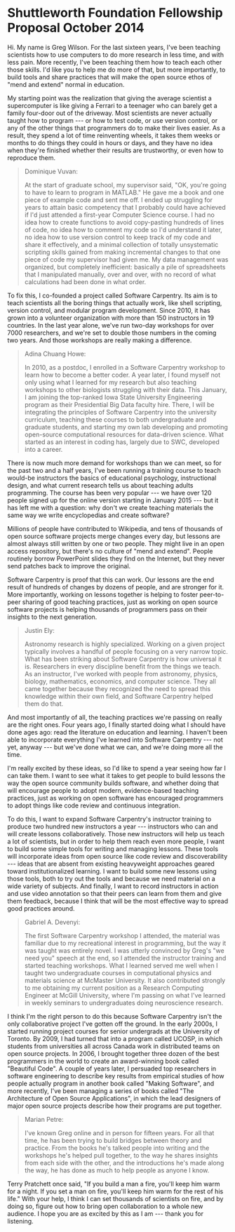 Shuttleworth Foundation Fellowship Proposal October 2014
========================================================

Hi.  My name is Greg Wilson.  For the last sixteen years, I've been
teaching scientists how to use computers to do more research in less
time, and with less pain.  More recently, I've been teaching them how
to teach each other those skills.  I'd like you to help me do more of
that, but more importantly, to build tools and share practices that
will make the open source ethos of "mend and extend" normal in
education.

My starting point was the realization that giving the average
scientist a supercomputer is like giving a Ferrari to a teenager who
can barely get a family four-door out of the driveway.  Most
scientists are never actually taught how to program --- or how to test
code, or use version control, or any of the other things that
programmers do to make their lives easier.  As a result, they spend a
lot of time reinventing wheels, it takes them weeks or months to do
things they could in hours or days, and they have no idea when they're
finished whether their results are trustworthy, or even how to
reproduce them.

> Dominique Vuvan:
> 
> At the start of graduate school, my supervisor said, "OK, you're
> going to have to learn to program in MATLAB." He gave me a book and
> one piece of example code and sent me off.  I ended up struggling
> for years to attain basic competency that I probably could have
> achieved if I'd just attended a first-year Computer Science course.
> I had no idea how to create functions to avoid copy-pasting hundreds
> of lines of code, no idea how to comment my code so I'd understand
> it later, no idea how to use version control to keep track of my
> code and share it effectively, and a minimal collection of totally
> unsystematic scripting skills gained from making incremental changes
> to that one piece of code my supervisor had given me. My data
> management was organized, but completely inefficient: basically a
> pile of spreadsheets that I manipulated manually, over and over,
> with no record of what calculations had been done in what order.

To fix this, I co-founded a project called Software Carpentry.  Its
aim is to teach scientists all the boring things that actually work,
like shell scripting, version control, and modular program
development.  Since 2010, it has grown into a volunteer organization
with more than 150 instructors in 19 countries.  In the last year
alone, we've run two-day workshops for over 7000 researchers, and
we're set to double those numbers in the coming two years.  And those
workshops are really making a difference.

> Adina Chuang Howe:
>
> In 2010, as a postdoc, I enrolled in a Software Carpentry workshop
> to learn how to become a better coder. A year later, I found myself
> not only using what I learned for my research but also teaching
> workshops to other biologists struggling with their data. This
> January, I am joining the top-ranked Iowa State University
> Engineering program as their Presidential Big Data faculty
> hire. There, I will be integrating the principles of Software
> Carpentry into the university curriculum, teaching these courses to
> both undergraduate and graduate students, and starting my own lab
> developing and promoting open-source computational resources for
> data-driven science. What started as an interest in coding has,
> largely due to SWC, developed into a career.

There is now much more demand for workshops than we can meet, so for
the past two and a half years, I've been running a training course to
teach would-be instructors the basics of educational psychology,
instructional design, and what current research tells us about
teaching adults programming.  The course has been very popular --- we
have over 120 people signed up for the online version starting in
January 2015 --- but it has left me with a question: why don't we
create teaching materials the same way we write encyclopedias and
create software?

Millions of people have contributed to Wikipedia, and tens of
thousands of open source software projects merge changes every day,
but lessons are almost always still written by one or two people.
They might live in an open access repository, but there's no culture
of "mend and extend".  People routinely borrow PowerPoint slides they
find on the Internet, but they never send patches back to improve the
original.

Software Carpentry is proof that this can work.  Our lessons are the
end result of hundreds of changes by dozens of people, and are
stronger for it.  More importantly, working on lessons together is
helping to foster peer-to-peer sharing of good teaching practices,
just as working on open source software projects is helping thousands
of programmers pass on their insights to the next generation.

> Justin Ely:
>
> Astronomy research is highly specialized.  Working on a given
> project typically involves a handful of people focusing on a very
> narrow topic. What has been striking about Software Carpentry is how
> universal it is. Researchers in every discipline benefit from the
> things we teach. As an instructor, I've worked with people from
> astronomy, physics, biology, mathematics, economics, and computer
> science. They all came together because they recognized the need to
> spread this knowledge within their own field, and Software Carpentry
> helped them do that.

And most importantly of all, the teaching practices we're passing on
really are the right ones.  Four years ago, I finally started doing
what I should have done ages ago: read the literature on education and
learning.  I haven't been able to incorporate everything I've learned
into Software Carpentry --- not yet, anyway --- but we've done what we
can, and we're doing more all the time.

I'm really excited by these ideas, so I'd like to spend a year seeing
how far I can take them.  I want to see what it takes to get people to
build lessons the way the open source community builds software, and
whether doing that will encourage people to adopt modern,
evidence-based teaching practices, just as working on open software
has encouraged programmers to adopt things like code review and
continuous integration.

To do this, I want to expand Software Carpentry's instructor training
to produce two hundred new instructors a year --- instructors who can
and will create lessons collaboratively.  Those new instructors will
help us teach a lot of scientists, but in order to help them reach
even more people, I want to build some simple tools for writing and
managing lessons.  These tools will incorporate ideas from open source
like code review and discoverability --- ideas that are absent from
existing heavyweight approaches geared toward institutionalized
learning.  I want to build some new lessons using those tools, both to
try out the tools and because we need material on a wide variety of
subjects.  And finally, I want to record instructors in action and use
video annotation so that their peers can learn from them and give them
feedback, because I think that will be the most effective way to
spread good practices around.

> Gabriel A. Devenyi:
>
> The first Software Carpentry workshop I attended, the material was
> familiar due to my recreational interest in programming, but the way
> it was taught was entirely novel.  I was utterly convinced by Greg's
> "we need you" speech at the end, so I attended the instructor
> training and started teaching workshops.  What I learned served me
> well when I taught two undergraduate courses in computational
> physics and materials science at McMaster University.  It also
> contributed strongly to me obtaining my current position as a
> Research Computing Engineer at McGill University, where I'm passing
> on what I've learned in weekly seminars to undergraduates doing
> neuroscience research.

I think I'm the right person to do this because Software Carpentry
isn't the only collaborative project I've gotten off the ground.  In
the early 2000s, I started running project courses for senior
undergrads at the University of Toronto.  By 2009, I had turned that
into a program called UCOSP, in which students from universities all
across Canada work in distributed teams on open source projects.  In
2006, I brought together three dozen of the best programmers in the
world to create an award-winning book called "Beautiful Code".  A
couple of years later, I persuaded top researchers in software
engineering to describe key results from empirical studies of how
people actually program in another book called "Making Software", and
more recently, I've been managing a series of books called "The
Architecture of Open Source Applications", in which the lead designers
of major open source projects describe how their programs are put
together.

> Marian Petre:
>
> I've known Greg online and in person for fifteen years.  For all
> that time, he has been trying to build bridges between theory and
> practice.  From the books he's talked people into writing and the
> workshops he's helped pull together, to the way he shares insights
> from each side with the other, and the introductions he's made along
> the way, he has done as much to help people as anyone I know.

Terry Pratchett once said, "If you build a man a fire, you'll keep him
warm for a night.  If you set a man on fire, you'll keep him warm for
the rest of his life."  With your help, I think I can set thousands of
scientists on fire, and by doing so, figure out how to bring open
collaboration to a whole new audience.  I hope you are as excited by
this as I am --- thank you for listening.
